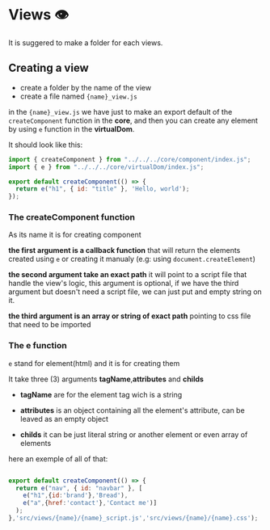 # Views :eye:

It is suggered to make a folder for each views.

## Creating a view
- create a folder by the name of the view
- create a file named `{name}_view.js`

in the `{name}_view.js` we have just to make an export default of the `createComponent` function in the **core**, and then you can create any element by using `e` function in the **virtualDom**.

It should look like this:

``` js
import { createComponent } from "../../../core/component/index.js";
import { e } from "../../../core/virtualDom/index.js";

export default createComponent(() => {
  return e("h1", { id: "title" }, 'Hello, world');
});

```

### The **createComponent** function
As its name it is for creating component

**the first argument is a callback function** that will return the elements created using `e` or creating it manualy (e.g: using `document.createElement`)

**the second argument take an exact path** it will point to a script file that handle the view's logic, this argument is optional, if we have the third argument but doesn't need a script file, we can just put and empty string on it.

**the third argument is an array or string of exact path** pointing to css file that need to be imported

### The **e** function
`e` stand for element(html) and it is for creating them

It take three (3) arguments **tagName**,**attributes** and **childs**

- **tagName** are for the element tag wich is a string

- **attributes** is an object containing all the element's attribute, can be leaved as an empty object

- **childs** it can be just literal string or another element or even array of elements

here an exemple of all of that:

``` js

export default createComponent(() => {
  return e("nav", { id: "navbar" }, [
    e("h1",{id:'brand'},'Bread'),
    e("a",{href:'contact'},'Contact me')]
  );
},'src/views/{name}/{name}_script.js','src/views/{name}/{name}.css');

```